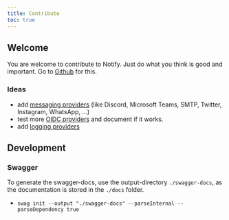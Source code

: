 ```yaml
---
title: Contribute
toc: true
---
```


## Welcome

You are welcome to contribute to Notify. Just do what you think is good and important. Go to [Github](https://github.com/m-mattia-m/Notify) for this.

### Ideas

- add [messaging providers](/docs/configuration/providers) (like Discord, Microsoft Teams, SMTP, Twitter, Instagram, WhatsApp, ...)
- test more [OIDC providers](/docs/self-hosted/authentication) and document if it works.
- add [logging providers](/)

## Development

### Swagger

To generate the swagger-docs, use the output-directory `./swagger-docs`, as the documentation is stored in the `./docs` folder.

- `swag init --output "./swagger-docs" --parseInternal --parseDependency true`



